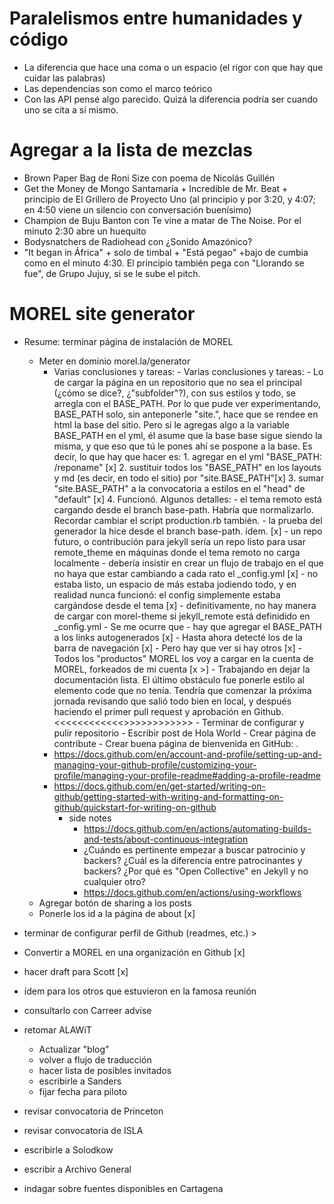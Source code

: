 # Paralelismos entre humanidades y código

- La diferencia que hace una coma o un espacio (el rigor con que hay que cuidar las palabras)
- Las dependencias son como el marco teórico
- Con las API pensé algo parecido. Quizá la diferencia podría ser cuando uno se cita a sí mismo.

# Agregar a la lista de mezclas

- Brown Paper Bag de Roni Size con poema de Nicolás Guillén
- Get the Money de Mongo Santamaría + Incredible de Mr. Beat + principio de El Grillero de Proyecto Uno (al principio y por 3:20, y 4:07; en 4:50 viene un silencio con conversación buenísimo)
- Champion de Buju Banton con Te vine a matar de The Noise. Por el minuto 2:30 abre un huequito
- Bodysnatchers de Radiohead con ¿Sonido Amazónico?
- "It began in África" + solo de timbal + "Está pegao" +bajo de cumbia como en el minuto 4:30. El principio también pega con "Llorando se fue", de Grupo Jujuy, si se le sube el pitch.

# MOREL site generator

- Resume: terminar página de instalación de MOREL
	- Meter en dominio morel.la/generator
		- Varias conclusiones y tareas:
				- Varias conclusiones y tareas:
				- Lo de cargar la página en un repositorio que no sea el principal (¿cómo se dice?, ¿"subfolder"?), con sus estilos y todo, se arregla con el BASE_PATH. Por lo que pude ver experimentando, BASE_PATH solo, sin anteponerle "site.", hace que se rendee en html la base del sitio. Pero si le agregas algo a la variable BASE_PATH en el yml, él asume que la base base sigue siendo la misma, y que eso que tú le pones ahí se pospone a la base. Es decir, lo que hay que hacer es:
					1. agregar en el yml "BASE_PATH: /reponame" [x]
					2. sustituir todos los "BASE_PATH" en los layouts y md (es decir, en todo el sitio) por "site.BASE_PATH"[x]
					3. sumar "site.BASE_PATH" a la convocatoria a estilos en el "head" de "default" [x]
					4. Funcionó. Algunos detalles:
						- el tema remoto está cargando desde el branch base-path. Habría que normalizarlo. Recordar cambiar el script production.rb también.
						- la prueba del generador la hice desde el branch base-path. ídem. [x]
						- un repo futuro, o contribución para jekyll sería un repo listo para usar remote_theme en máquinas donde el tema remoto no carga localmente
						- debería insistir en crear un flujo de trabajo en el que no haya que estar cambiando a cada rato el _config.yml [x]
							- no estaba listo, un espacio de más estaba jodiendo todo, y en realidad nunca funcionó: el config simplemente estaba cargándose desde el tema [x]
							- definitivamente, no hay manera de cargar con morel-theme si jekyll_remote está definidido en _config.yml
								- Se me ocurre que 
						- hay que agregar el BASE_PATH a los links autogenerados [x]
							- Hasta ahora detecté los de la barra de navegación [x]
							- Pero hay que ver si hay otros [x]
				- Todos los "productos" MOREL los voy a cargar en la cuenta de MOREL, forkeados de mi cuenta [x >]
				- Trabajando en dejar la documentación lista. El último obstáculo fue ponerle estilo al elemento code que no tenía. Tendría que comenzar la próxima jornada revisando que salió todo bien en local, y después haciendo el primer pull request y aprobación en Github.<<<<<<<<<<<<>>>>>>>>>>>>
				- Terminar de configurar y pulir repositorio
            	- Escribir post de Hola World
            	- Crear página de contribute
            	- Crear buena página de bienvenida en GitHub: .
		- https://docs.github.com/en/account-and-profile/setting-up-and-managing-your-github-profile/customizing-your-profile/managing-your-profile-readme#adding-a-profile-readme
		- https://docs.github.com/en/get-started/writing-on-github/getting-started-with-writing-and-formatting-on-github/quickstart-for-writing-on-github
			- side notes
				- https://docs.github.com/en/actions/automating-builds-and-tests/about-continuous-integration
				- ¿Cuándo es pertinente empezar a buscar patrocinio y backers? ¿Cuál es la diferencia entre patrocinantes y backers? ¿Por qué es "Open Collective" en Jekyll y no cualquier otro?
				- https://docs.github.com/en/actions/using-workflows
	- Agregar botón de sharing a los posts
	- Ponerle los id a la página de about [x]
- terminar de configurar perfil de Github (readmes, etc.) >
- Convertir a MOREL en una organización en Github [x]
- hacer draft para Scott [x]
- ídem para los otros que estuvieron en la famosa reunión
- consultarlo con Carreer advise


- retomar ALAWiT
	- Actualizar "blog"
	- volver a flujo de traducción
	- hacer lista de posibles invitados
	- escribirle a Sanders
	- fijar fecha para piloto
- revisar convocatoria de Princeton
- revisar convocatoria de ISLA
- escribirle a Solodkow
- escribir a Archivo General
- indagar sobre fuentes disponibles en Cartagena
